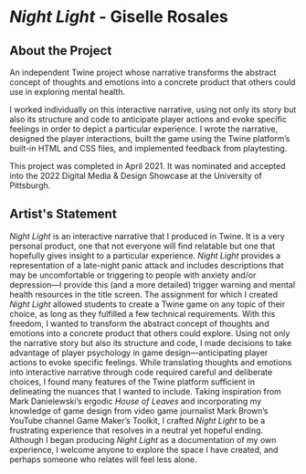 # _Night Light_ - Giselle Rosales

## About the Project
An independent Twine project whose narrative transforms the abstract concept of thoughts and emotions into a concrete product that others could use in exploring mental health.

I worked individually on this interactive narrative, using not only its story but also its structure and code to anticipate player actions and evoke specific feelings in order to depict a particular experience. I wrote the narrative, designed the player interactions, built the game using the Twine platform’s built-in HTML and CSS files, and implemented feedback from playtesting. 

This project was completed in April 2021. It was nominated and accepted into the 2022 Digital Media & Design Showcase at the University of Pittsburgh.

## Artist's Statement
_Night Light_ is an interactive narrative that I produced in Twine. It is a very personal product, one that not everyone will find relatable but one that hopefully gives insight to a particular experience. _Night Light_ provides a representation of a late-night panic attack and includes descriptions that may be uncomfortable or triggering to people with anxiety and/or depression—I provide this (and a more detailed) trigger warning and mental health resources in the title screen. The assignment for which I created _Night Light_ allowed students to create a Twine game on any topic of their choice, as long as they fulfilled a few technical requirements. With this freedom, I wanted to transform the abstract concept of thoughts and emotions into a concrete product that others could explore. Using not only the narrative story but also its structure and code, I made decisions to take advantage of player psychology in game design—anticipating player actions to evoke specific feelings. While translating thoughts and emotions into interactive narrative through code required careful and deliberate choices, I found many features of the Twine platform sufficient in delineating the nuances that I wanted to include. Taking inspiration from Mark Danielewski’s ergodic _House of Leaves_ and incorporating my knowledge of game design from video game journalist Mark Brown’s YouTube channel Game Maker’s Toolkit, I crafted _Night Light_ to be a frustrating experience that resolves in a neutral yet hopeful ending. Although I began producing _Night Light_ as a documentation of my own experience, I welcome anyone to explore the space I have created, and perhaps someone who relates will feel less alone. 
